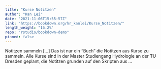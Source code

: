 ```yaml
---
title: "Kurse Notitzen"
author: "Kan Lei"
date: "2021-11-06T15:55:57Z"
link: "https://bookdown.org/hr_kanlei/Kurse_Notitzen/"
length_weight: "16.2%"
repo: "rstudio/bookdown-demo"
pinned: false
---
```


Notitzen sammeln [...] Das ist nur ein “Buch” die Notitzen aus Kurse zu sammeln. Alle Kurse sind in der Master Studiengang Hydrologie an der TU Dresden geplant, die Notitzen grunden auf den Skripten aus ...
